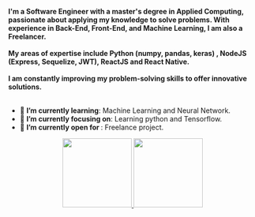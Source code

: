 <div>
    <div align=left>
        <p>
            <strong>
                I'm a Software Engineer with a master's degree in Applied Computing, passionate about applying my knowledge to solve problems. With experience in Back-End, Front-End, and Machine Learning, I am also a Freelancer.<br><br>
                My areas of expertise include Python (numpy, pandas, keras) , NodeJS (Express, Sequelize, JWT), ReactJS and React Native.<br><br>
                I am constantly improving my problem-solving skills to offer innovative solutions.<br><br>
            </strong>
        </p>
        <ul>
            <li>🌱 <b>I’m currently learning</b>: Machine Learning and Neural Network.</li>
            <li>🎯 <b>I’m currently focusing on</b>: Learning python and Tensorflow. </li>
            <li>🤔 <b>I’m currently open for </b>: Freelance project.</li>
        </ul>
    </div>
    <div align="center">
        <a href="https://github.com/Renannr">
        <img height="140em" src="https://github-readme-stats.vercel.app/api?username=Renannr&show_icons=true&theme=dark&include_all_commits=true&count_private=true"/>
        <img height="140em" src="https://github-readme-stats.vercel.app/api/top-langs/?username=Renannr&layout=compact&langs_count=7&theme=dark"/>
    </div>
</div>
